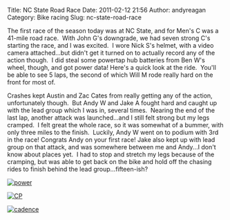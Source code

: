 Title: NC State Road Race
Date: 2011-02-12 21:56
Author: andyreagan
Category: Bike racing
Slug: nc-state-road-race

The first race of the season today was at NC State, and for Men's C was
a 41-mile road race.  With John G's downgrade, we had seven strong C's
starting the race, and I was excited.  I wore Nick S's helmet, with a
video camera attached...but didn't get it turned on to actually record
any of the action though.  I did steal some powertap hub batteries from
Ben W's wheel, though, and got power data! Here's a quick look at the
ride.  You'll be able to see 5 laps, the second of which Will M rode
really hard on the front for most of.

Crashes kept Austin and Zac Cates from really getting any of the action,
unfortunately though.  But Andy W and Jake A fought hard and caught up
with the lead group which I was in, several times.  Nearing the end of
the last lap, another attack was launched...and I still felt strong but
my legs cramped.  I felt great the whole race, so it was somewhat of a
bummer, with only three miles to the finish.  Luckily, Andy W went on to
podium with 3rd in the race! Congrats Andy on your first race! Jake also
kept up with lead group on that attack, and was somewhere between me and
Andy...I don't know about places yet.  I had to stop and stretch my legs
because of the cramping, but was able to get back on the bike and hold
off the chasing rides to finish behind the lead group...fifteen-ish?

[![](http://andyreagan.com/wp-content/uploads/2011/02/power-300x162.png "power")](http://andyreagan.com/wp-content/uploads/2011/02/power.png)[](http://andyreagan.com/wp-content/uploads/2011/02/CP.png)

[![](http://andyreagan.com/wp-content/uploads/2011/02/CP-300x160.png "CP")](http://andyreagan.com/wp-content/uploads/2011/02/CP.png)[](http://andyreagan.com/wp-content/uploads/2011/02/cadence.png)

[![](http://andyreagan.com/wp-content/uploads/2011/02/cadence-300x185.png "cadence")](http://andyreagan.com/wp-content/uploads/2011/02/cadence.png)
